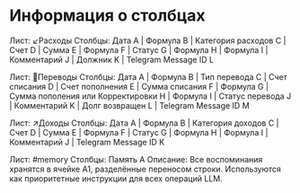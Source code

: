 # Информация о столбцах

Лист: ↙️Расходы
Столбцы: Дата A | Формула B | Категория расходов C | Счет D | Сумма E | Формула F | Статус G | Формула H | Формула
I |
Комментарий J | Должник K | Telegram Message ID L

Лист: 🔄Переводы
Столбцы: Дата A | Формула B | Тип перевода C | Счет списания D | Счет пополнения E | Сумма списания F | Формула G |
Сумма пополения или Корректировки H | Формула I | Статус перевода J | Комментарий K | Долг возвращен L |
Telegram Message ID M

Лист: ↗️Доходы
Столбцы: Дата A | Формула B | Категория доходов C | Счет D | Сумма E | Формула F | Статус G | Формула H | Формула I |
Комментарий J | Telegram Message ID K

Лист: #memory
Столбцы: Память A
Описание: Все воспоминания хранятся в ячейке A1, разделённые переносом строки. Используются как приоритетные инструкции для всех операций LLM.
